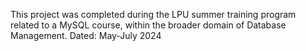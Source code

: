 This project was completed during the LPU summer training program related to a MySQL course, within the broader domain of Database Management.
Dated: May-July 2024
